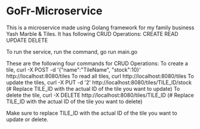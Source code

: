 # GoFr-Microservice

This is a microservice made using Golang framework for my family business Yash Marble & Tiles. It has following CRUD Operations:
CREATE
READ
UPDATE
DELETE

To run the service, run the command, go run main.go

These are the following four commands for CRUD Operations:
To create a tile, curl -X POST -d '{"name":"TileName", "stock":10}' http://localhost:8080/tiles
To read all tiles, curl http://localhost:8080/tiles
To update the tiles, curl -X PUT -d '2' http://localhost:8080/tiles/TILE_ID/stock (# Replace TILE_ID with the actual ID of the tile you want to update)
To delete the tile, curl -X DELETE http://localhost:8080/tiles/TILE_ID (# Replace TILE_ID with the actual ID of the tile you want to delete)

Make sure to replace TILE_ID with the actual ID of the tile you want to update or delete.

 
